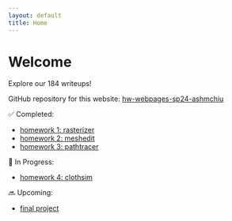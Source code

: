 ```yaml
---
layout: default
title: Home
---
```


# Welcome

Explore our 184 writeups!

GitHub repository for this website: [hw-webpages-sp24-ashmchiu](https://github.com/cal-cs184-student/hw-webpages-sp24-ashmchiu)

✅ Completed:
- [homework 1: rasterizer](/hw1.md)
- [homework 2: meshedit](/hw2.md)
- [homework 3: pathtracer](/hw3.md)

🚧 In Progress:
- [homework 4: clothsim](/hw4.md)

🔜 Upcoming:
- [final project](/project.md)